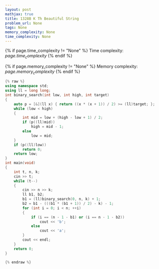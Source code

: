 ```yaml
---
layout: post
mathjax: true
title: 1328B K Th Beautiful String
problem_url: None
tags: None
memory_complexity: None
time_complexity: None
---
```




{% if page.time_complexity != "None" %}
Time complexity: ${{ page.time_complexity }}$
{% endif %}

{% if page.memory_complexity != "None" %}
Memory complexity: ${{ page.memory_complexity }}$
{% endif %}

```cpp
{% raw %}
using namespace std;
using ll = long long;
int binary_search(int low, int high, int target)
{
    auto p = [&](ll x) { return ((x * (x + 1)) / 2) >= (ll)target; };
    while (low < high)
    {
        int mid = low + (high - low + 1) / 2;
        if (p((ll)mid))
            high = mid - 1;
        else
            low = mid;
    }
    if (p((ll)low))
        return 0;
    return low;
}
int main(void)
{
    int t, n, k;
    cin >> t;
    while (t--)
    {
        cin >> n >> k;
        ll b1, b2;
        b1 = (ll)binary_search(0, n, k) + 1;
        b2 = b1 - (((b1 * (b1 + 1)) / 2) - k) - 1;
        for (int i = 0; i < n; ++i)
        {
            if (i == (n - 1 - b1) or (i == n - 1 - b2))
                cout << 'b';
            else
                cout << 'a';
        }
        cout << endl;
    }
    return 0;
}

{% endraw %}
```